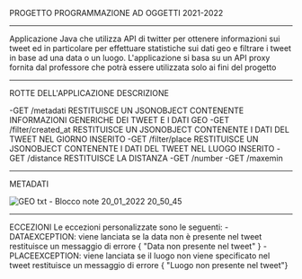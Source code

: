 PROGETTO PROGRAMMAZIONE AD OGGETTI 2021-2022


____________________________________________
Applicazione Java che utilizza API di twitter per ottenere informazioni sui tweet ed in particolare per effettuare statistiche sui dati geo e filtrare i tweet in base ad una data o un luogo.
L'applicazione si basa su un API proxy fornita dal professore che potrà essere utilizzata solo ai fini del progetto
____________________________________________
ROTTE DELL'APPLICAZIONE         DESCRIZIONE

-GET /metadati                  RESTITUISCE UN JSONOBJECT CONTENENTE INFORMAZIONI GENERICHE DEI TWEET E I DATI GEO
-GET /filter/created_at         RESTITUISCE UN JSONOBJECT CONTENENTE I DATI DEL TWEET NEL GIORNO INSERITO
-GET /filter/place              RESTITUISCE UN JSONOBJECT CONTENENTE I DATI DEL TWEET NEL LUOGO INSERITO 
-GET /distance                  RESTITUISCE LA DISTANZA 
-GET /number 
-GET /maxemin
____________________________________________

METADATI

![GEO txt - Blocco note 20_01_2022 20_50_45](https://user-images.githubusercontent.com/95302843/150414125-ff6d613d-3b85-442e-afa5-8e07131a319d.png)





____________________________________________
ECCEZIONI
Le eccezioni personalizzate sono le seguenti: 
-DATAEXCEPTION: viene lanciata se la data non è presente nel tweet
                restituisce un messaggio di errore { "Data non presente nel tweet" }
-PLACEEXCEPTION: viene lanciata se il luogo non viene specificato nel tweet 
                 restituisce un messaggio di errore { "Luogo non presente nel tweet"}
